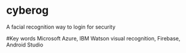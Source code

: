 # cyberog

A facial recognition way to login for security

#Key words
Microsoft Azure, IBM Watson visual recognition, Firebase, Android Studio
